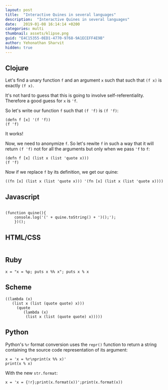 ```yaml
---
layout: post
title:  "Interactive Quines in several languages" 
description:  "Interactive Quines in several languages" 
date:   2019-01-08 16:14:14 +0200
categories: multi
thumbnail: assets/klipse.png
guid: "E4C15355-0ED1-4770-9768-9A1ECEFF4E9B"
author: Yehonathan Sharvit
hidden: true
---
```


## Clojure
Let's find a unary function `f` and an argument `x` such that  such that `(f x)` is exactly `(f x)`.

It's not hard to guess that this is going to involve self-referentiality. Therefore a good guess for `x` is `'f`.

So let's write our function `f` such that `(f 'f)` is `(f 'f)`:

~~~klipse
(defn f [x] '(f 'f))
(f 'f)
~~~

It works!

Now, we need to anonymize `f`.
So let's rewite `f` in such a way that it will return `(f 'f)` not for all the arguments but only when we pass `'f` to `f`:

~~~klipse
(defn f [x] (list x (list 'quote x)))
(f 'f)
~~~

Now if we replace `f` by its definition, we get our quine:

~~~klipse
((fn [x] (list x (list 'quote x))) '(fn [x] (list x (list 'quote x))))
~~~

## Javascript
<pre>
<code class="language-eval-js" data-async-code="true">
(function quine(){
    console.log('(' + quine.toString() + ')();');
	})();</code></pre>

## HTML/CSS

<pre>
<code klass="language-klipse-html" data-gist-id="viebel/f973c1865a9ae991953cbb74416de563"></code></pre>

## Ruby
~~~eval-ruby
x = "x = %p; puts x %% x"; puts x % x
~~~

## Scheme

~~~eval-scheme
((lambda (x)
   (list x (list (quote quote) x)))
     (quote
        (lambda (x)
         (list x (list (quote quote) x)))))
~~~

## Python

Python's `%r` format conversion uses the `repr()` function to return a string containing the source code representation of its argument:


~~~klipse-python
x = 'x = %r\nprint(x %% x)'
print(x % x)
~~~

With the new `str.format`:


~~~klipse-python
x = 'x = {!r};print(x.format(x))';print(x.format(x))
~~~
